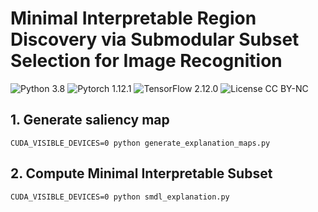 # Minimal Interpretable Region Discovery via Submodular Subset Selection for Image Recognition

![Python 3.8](https://img.shields.io/badge/python-3.8-green.svg?style=plastic)
![Pytorch 1.12.1](https://img.shields.io/badge/pytorch-1.12.1-green.svg?style=plastic)
![TensorFlow 2.12.0](https://img.shields.io/badge/tensorflow-2.12.0-green.svg?style=plastic)
![License CC BY-NC](https://img.shields.io/badge/license-Apache_2.0-green.svg?style=plastic)

## 1. Generate saliency map

```
CUDA_VISIBLE_DEVICES=0 python generate_explanation_maps.py
```

## 2. Compute Minimal Interpretable Subset

```
CUDA_VISIBLE_DEVICES=0 python smdl_explanation.py
```

